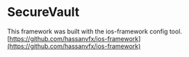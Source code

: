 # SecureVault

This framework was built with the ios-framework  config tool.
[https://github.com/hassanvfx/ios-framework](https://github.com/hassanvfx/ios-framework)
